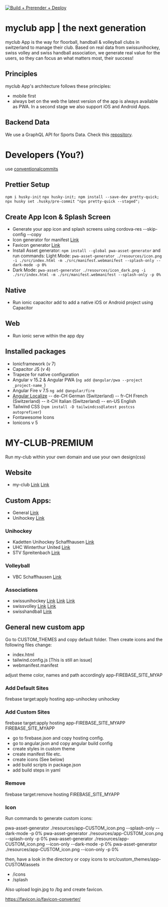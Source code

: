 [![Build + Prerender + Deploy](https://github.com/myclubapp/app/actions/workflows/main.yml/badge.svg)](https://github.com/myclubapp/app/actions/workflows/main.yml)

# myclub app | the next generation

myclub App is the way for floorball, handball & volleyball clubs in switzerland to manage their club. Based on real data from swissunihockey, swiss volley and swiss handball association, we generate real value for the users, so they can focus an what matters most, their success!

## Principles

myclub App's architecture follows these principles:

- mobile first
- always bet on the web
  the latest version of the app is always available as PWA. In a second stage we also support iOS and Android Apps.

## Backend Data

We use a GraphQL API for Sports Data. Check this [repository](https://github.com/myclubapp/backend).

# Developers (You?)

use [conventionalcommits](https://www.conventionalcommits.org/en/)

## Prettier Setup

`npm i husky-init`
`npx husky-init; npm install --save-dev pretty-quick; npx husky set .husky/pre-commit "npx pretty-quick --staged";`

## Create App Icon & Splash Screen

- Generate your app icon and splash screens using cordova-res --skip-config --copy
- Icon generator for manifest [Link](https://manifest-gen.netlify.app/)
- Favicon generator [Link](https://www.hoststar.ch/de/tools/favicon-generator)
- Install Asset generator: `npm install --global pwa-asset-generator` and run commands:
  Light Mode: `pwa-asset-generator ./resources/icon.png -i ./src/index.html -m ./src/manifest.webmanifest --splash-only --dark-mode -p 0% `
- Dark Mode: `pwa-asset-generator ./resources/icon_dark.png -i ./src/index.html -m ./src/manifest.webmanifest --splash-only -p 0% `

## Native

- Run ionic capacitor add to add a native iOS or Android project using Capacitor

## Web

- Run ionic serve within the app dpy

## Installed packages

- Ionicframework (v 7)
- Capacitor JS (v 4)
- Trapeze for native configuration
- Angular v 15.2 & Angular PWA (`ng add @angular/pwa --project _project-name_`)
- Angular Fire v 7.5 `ng add @angular/fire`
- [Angular Localize](https://angular.io/guide/i18n-common-locale-id)
  -- de-CH German (Switzerland)
  -- fr-CH French (Switzerland)
  -- it-CH Italian (Switzerland)
  -- en-US English
- Tailwind CSS (`npm install -D tailwindcss@latest postcss autoprefixer`)
- Fontawesome Icons
- Ionicons v 5

# MY-CLUB-PREMIUM

Run my-club within your own domain and use your own design(css)

## Website

- my-club [Link](https://my-club.web.app) [Link](https://my-club.app)

## Custom Apps:

- General [Link](https://my-swissvolley.web.app)
- Unihockey [Link](https://unihockey.web.app)

### Unihockey

- Kadetten Unihockey Schaffhausen [Link](https://kadetten-unihockey.web.app)
- UHC Winterthur United [Link](https://uhc-win-u.web.app)
- STV Spreitenbach [Link](https://stv-spreitenbach.web.app)

### Volleyball

- VBC Schaffhausen [Link](https://vbc-schaffhausen.web.app)

### Associations

- swissunihockey [Link](https://my-swissunihockey.web.app) [Link](https://my-swiss-unihockey.web.app) [Link](https://my-suhv.web.app)
- swissvolley [Link](https://my-swissvolley.web.app) [Link](https://my-volleyball.web.app)
- swisshandball [Link](https://shv.web.app)

## General new custom app

Go to CUSTOM_THEMES and copy default folder. Then create icons and the following files change:

- index.html
- tailwind.config.js [This is still an issue]
- webmanifest.manifest

adjust theme color, names and path accordingly app-FIREBASE_SITE_MYAP

### Add Default Sites

firebase target:apply hosting app-unihockey unihockey

### Add Custom Sites

firebase target:apply hosting app-FIREBASE_SITE_MYAPP FIREBASE_SITE_MYAPP

- go to firebase.json and copy hosting config.
- go to angular.json and copy angular build config
- create styles in custom theme
- create manifest file etc.
- create icons (See below)
- add build scripts in package.json
- add build steps in yaml

### Remove

firebase target:remove hosting FIREBASE_SITE_MYAPP

### Icon

Run commands to generate custom icons:

pwa-asset-generator ./resources/app-CUSTOM_icon.png --splash-only --dark-mode -p 0%
pwa-asset-generator ./resources/app-CUSTOM_icon.png --splash-only -p 0%
pwa-asset-generator ./resources/app-CUSTOM_icon.png --icon-only --dark-mode -p 0%
pwa-asset-generator ./resources/app-CUSTOM_icon.png --icon-only -p 0%

then, have a look in the directory or copy icons to src/custom_themes/app-CUSTOM/assets

- /icons
- /splash

Also upload login.jpg to /bg and create favicon.

https://favicon.io/favicon-converter/
